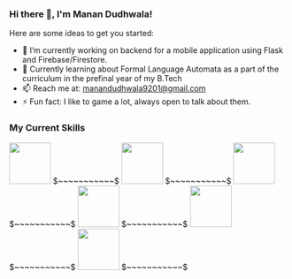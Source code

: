 ### Hi there 👋, I'm Manan Dudhwala!


Here are some ideas to get you started:

- 🔭 I’m currently working on backend for a mobile application using Flask and Firebase/Firestore.
- 🌱 Currently learning about Formal Language Automata as a part of the curriculum in the prefinal year of my B.Tech
- 📫 Reach me at: manandudhwala9201@gmail.com
- ⚡ Fun fact: I like to game a lot, always open to talk about them.

### My Current Skills
<p float="centre">
  <img src="https://user-images.githubusercontent.com/43292298/134811142-1ea2154b-d927-4139-a6bc-93ad41fa5e80.png" width="75" height="75" > $~~~~~~~~~~~$
  <img src="https://user-images.githubusercontent.com/43292298/134811263-a3e0df45-9953-411f-a030-ca6ca5f000db.png" width="75" height="75" > $~~~~~~~~~~~$
  <img src="https://user-images.githubusercontent.com/43292298/134811513-debdb9fa-af5a-45bd-a5df-f9046efc6209.png" width="75" height="75" > $~~~~~~~~~~~$
  <img src="https://user-images.githubusercontent.com/43292298/134811455-72cedb2a-9dc9-4e85-9b7c-a0a41fd12720.png" width="75" height="75" > $~~~~~~~~~~~$
  <img src="https://user-images.githubusercontent.com/43292298/134811577-d8d9862e-4931-458d-b1cf-b1cf7cae17ac.png" width="75" height="75" > $~~~~~~~~~~~$
  <img src="https://user-images.githubusercontent.com/43292298/134811712-cdb57e32-ffeb-47fb-92b9-a277879d2c6d.png" width="75" height="75" > $~~~~~~~~~~~$
</p>










